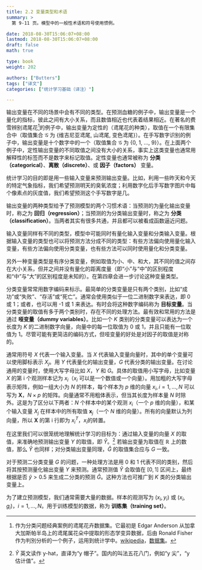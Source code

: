 ```yaml
---
title: 2.2 变量类型和术语
summary: >
  第 9-11 页。模型中的一般性术语和符号使用惯例。

date: 2018-08-30T15:06:07+08:00
lastmod: 2018-08-30T15:06:07+08:00
draft: false
math: true

type: book
weight: 202

authors: ["Butters"]
tags: ["译文"]
categories: ["统计学习基础（译注）"]

---
```



输出变量在不同的场景中会有不同的类型。在预测血糖的例子中，输出变量是一个量化的指标，彼此之间有大小关系，而且数值相近也代表着结果相近。在著名的费雪辨别鸢尾花[^1]的例子中，输出变量为定性的（鸢尾花的种类），取值在一个有限集合中（取值集合 $\mathcal{G}$ 为 {维吉尼亚鸢尾, 山鸢尾, 变色鸢尾}）。在手写数字识别的例子中，输出变量是十个数字中的一个（取值集合 $\mathcal{G}$ 为 {0, 1, ..., 9}）。在上面两个例子中，定性输出变量的不同取值之间没有大小的关系，事实上这类变量也通常用解释性的标签而不是数字来标记取值。定性变量也通常被称为 **分类（categorical）**、**离散（discrete）**、或 **因子（factors）** 变量。

统计学习的目的即是用一些输入变量来预测输出变量。比如，利用一些昨天和今天的特定气象指标，我们希望预测明天的臭氧浓度；利用数字化后手写数字图片中每个像素点的灰度值，我们希望预测这个手写数字是几。

输出变量的两种类型给予了预测模型的两个习惯术语：当预测的为量化输出变量时，称之为 **回归（regression）**；当预测的为分类输出变量时，称之为 **分类（classification）**。当两者其实有很多共通，并且都可以被看成函数逼近问题。

输入变量同样有不同的类型，模型中可能同时有量化输入变量和分类输入变量。根据输入变量的类型也可以将预测方法分成不同的类型：有些方法偏向使用量化输入变量，有些方法偏向使用分类变量，也有些方法可以同时使用量化和分类变量。

另外一种变量类型是有序分类变量，例如取值为小、中、和大，其不同的值之间存在大小关系，但并之间并没有量化的距离度量（即“小”与“中”的区别程度和“中”与“大”的区别程度是未知的）。在第四章会进一步讨论这种变量类型。

分类变量常常用数字编码来标示。最简单的分类变量是只有两个类别，比如“成功”或“失败”、“存活”或“死亡”。通常会使用类似于一位二进制数字来表达，即 0 或 1；或者，也可以用 -1 或 1 来表达。有时会将这种数字编码称为 **目标变量**。当分类变量的取值有多于两个类别时，存在不同的处理方法。最有效和常用的方法是通过 **哑变量（dummy variables）**。比如一个 $K$ 类别的分类变量可以表达为一个长度为 $K$ 的二进制数字向量，向量中的每一位取值为 0 或 1，并且只能有一位取值为 1。尽管可能有更简洁的编码方式，但哑变量的好处是对因子的取值是对称的。

通常用符号 $X$ 代表一个输入变量。当 $X$ 代表输入变量向量时，其中的单个变量可以使用脚标表示 $X_j$。用 $Y$ 代表量化的输出变量，$G$ 代表分类的输出变量。在讨论通用的变量时，使用大写字母比如 $X$，$Y$ 和 $G$。具体的取值用小写字母，比如变量 $X$ 的第 i 个观测样本记为 $x_i$（$x_i$ 可以是一个数值或一个向量）。用加粗的大写字母表示矩阵，例如一组大小为 $N$ 的样本，每个样本为 $p$ 维的向量 $x_i,i=1,\dots,N$ 可以写为 $\mathbf{X}$，$N\times p$ 的矩阵。向量通常不用粗体表示，但当其长度为样本量 $N$ 时除外。这是为了区分以下两者：$N$ 个样本中的某个观测 $x_i$（一个 $p$ 维的向量），和某个输入变量 $X_j$ 在样本中的所有取值 $\mathbf{x}_j$（一个 $N$ 维的向量）。所有的向量默认为列向量，所以 $\mathbf{X}$ 的第 i 行即为 $x^T_i$，$x_i$的转置。

在这里我们可以很笼统地理解统计学习的目标为：通过输入变量的向量 $X$ 的取值，来准确地预测输出变量 $Y$ 的取值，即 $\hat{Y}$。[^2] 若输出变量为取值在 $\mathbb{R}$ 上的数值，那么 $\hat{Y}$ 也同样；对分类输出变量同理，$\hat{G}$ 的取值集合应与 $G$ 一致。

对于预测二分类变量 $G$ 的问题，一种处理方法是用 0 和 1 代表不同的类别，然后将其按预测量化输出变量 $Y$ 来预测。通常预测值 $\hat{Y}$ 会取值在 $[0, 1]$ 区间上，最终根据是否 $\hat{y} > 0.5$ 来生成二分类的预测 $\hat{G}$。这种方法也可推广到 $K$ 类的分类输出变量上。

为了建立预测模型，我们通常需要大量的数据。样本的观测写为 $(x_i,y_i)$ 或 $(x_i,g_i)$，$i=1,\dots,N$。用于训练模型的数据，称为 **训练集（training set）**。

[^1]: 作为分类问题经典案例的鸢尾花卉数据集。它最初是  Edgar Anderson 从加拿大加斯帕半岛上的鸢尾属花朵中提取的形态学变异数据，后由 Ronald Fisher 作为判別分析的一个例子，运用到统计学中。[wikipedia](https://en.wikipedia.org/wiki/Iris_flower_data_set)，[数据集](http://archive.ics.uci.edu/ml/datasets/Iris)。
[^2]: $\hat{Y}$ 英文读作 y-hat，直译为“y 帽子”。国内的叫法五花八门，例如“y 尖”，“y 估计值”。